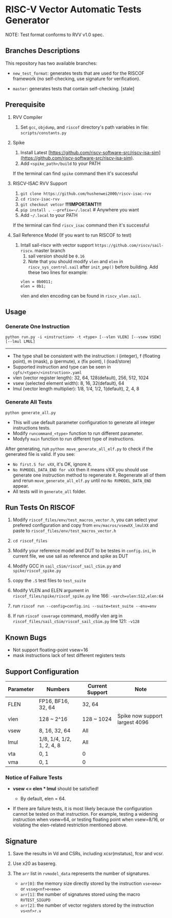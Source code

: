 # RISC-V Vector Automatic Tests Generator

NOTE: Test format conforms to RVV v1.0 spec.

## Branches Descriptions

This repository has two available branches:

- `new_test_format`: generates tests that are used for the RISCOF framework (no self-checking, use signature for verification).

- `master`: generates tests that contain self-checking. [stale]


## Prerequisite

1. RVV Compiler
   1. Set `gcc`, `objdump`, and `riscof` directory's path variables in file: `scripts/constants.py`

2. Spike
   1. Install Latest [https://github.com/riscv-software-src/riscv-isa-sim](https://github.com/riscv-software-src/riscv-isa-sim).
   2. Add `<spike_path>/build` to your PATH
   
   If the terminal can find `spike` command then it's successful

3. RISCV-ISAC RVV Support
   1. `git clone https://github.com/hushenwei2000/riscv-isac-rvv`
   2. `cd riscv-isac-rvv`
   3. `git checkout vetcor`  **!!!IMPORTANT!!!**
   4. `pip install . --prefix=~/.local`  # Anywhere you want  
   5. Add `~/.local` to your PATH   
   
   If the terminal can find `riscv_isac` command then it's successful

4. Sail Reference Model (If you want to run RISCOF to test)
   1. Intall sail-riscv with vector support `https://github.com/riscv/sail-riscv`. master branch
      1. sail version should be `0.16`
      1. Note that you should modify `vlen` and `elen` in `riscv_sys_control.sail` after `init_pmp()` before building. Add these two lines for example:
      ```
      vlen = 0b0011;
      elen = 0b1;
      ```
         vlen and elen encoding can be found in `riscv_vlen.sail`.


## Usage

### Generate One Instruction

```
python run.py -i <instruction> -t <type> [--vlen VLEN] [--vsew VSEW] [--lmul LMUL]
```
****
- The type shall be consistent with the instruction: i (integer), f (floating point), m (mask), p (permute), x (fix point), l (load/store)
- Supported instruction and type can be seen in `cgfs/<type>/<instruction>.yaml`
- vlen (vector register length): 32, 64, 128(default), 256, 512, 1024
- vsew (selected element width): 8, 16, 32(default), 64
- lmul (vector length multiplier): 1/8, 1/4, 1/2, 1(default), 2, 4, 8

### Generate All Tests

```
python generate_all.py
```

- This will use default parameter configuration to generate all integer instructions tests.
- Modify `runcommand_<type>` function to run different parameter.
- Modyfy `main` function to run different type of instructions.

After generating, run `python move_generate_all_elf.py` to check if the generated file is valid. If you see:
   - `No first.S for vXX`, it's OK, ignore it.
   - `No RVMODEL_DATA_END for vXX` then it means vXX you should use generate one instruction method to regenerate it. Regenerate all of them and rerun `move_generate_all_elf.py` until no `No RVMODEL_DATA_END` appear.
   - All tests will in `generate_all` folder.


## Run Tests On RISCOF

1. Modify `riscof_files/env/test_macros_vector.h`, you can select your prefered configuration and copy from `env/macros/vsewXX_lmulXX` and paste to `riscof_files/env/test_macros_vector.h`

2. `cd riscof_files`

3. Modify your reference model and DUT to be testes in `config.ini`, in current file, we use sail as reference and spike as DUT

4. Modify GCC in `sail_cSim/riscof_sail_cSim.py` and `spike/riscof_spike.py`

5. copy the `.S` test files to `test_suite`

6. Modify VLEN and ELEN argument in `riscof_files/spike/riscof_spike.py` line 166: `-varch=vlen:512,elen:64`

7. run `riscof run --config=config.ini --suite=test_suite --env=env`

8. If run `riscof coverage` command, modify vlen arg in `riscof_files/sail_cSim/riscof_sail_cSim.py` line 121: `-v128`

## Known Bugs
- Not support floating-point vsew=16
- mask instructions lack of test different registers tests

## Support Configuration

| Parameter | Numbers                   | Current Support | Note                           |
| --------- | ------------------------- | --------------- | ------------------------------ |
| FLEN      | FP16, BF16, 32, 64        | 32, 64          |                                |
| vlen      | 128 ~ 2^16                | 128 ~ 1024      | Spike now support largest 4096 |
| vsew      | 8, 16, 32, 64             | All             |                                |
| lmul      | 1/8, 1/4, 1/2, 1, 2, 4, 8 | All             |                                |
| vta       | 0, 1                      | 0               |                                |
| vma       | 0, 1                      | 0               |                                |

### Notice of Failure Tests

- **vsew <= elen * lmul** should be satisfied!
  - By default, elen = 64.

- If there are failure tests, it is most likely because the configuration cannot be tested on that instruction. For example, testing a widening instruction when vsew=64, or testing floating point when vsew=8/16, or violating the elen-related restriction mentioned above.

## Signature

1. Save the results in Vd and CSRs, including xcsr(mstatus), fcsr and vcsr.

2. Use x20 as basereg.

3. The `arr` list in `rvmodel_data` represents the number of signatures.
   - `arr[0]`: the memory size directly stored by the instruction `vse<eew>` or `vsseg<nf>e<eew>`
   - `arr[1]`: the number of signatures stored using the macro `RVTEST_SIGUPD`
   - `arr[2]`: the number of vector registers stored by the instruction `vs<nf>r.v`